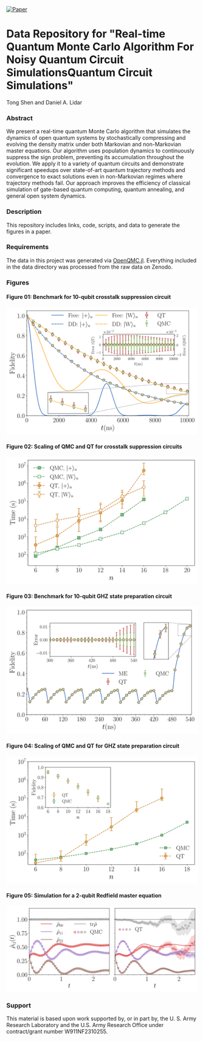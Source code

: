 [![Paper](https://img.shields.io/badge/paper-arXiv%3A2502.18929-B31B1B.svg)](https://arxiv.org/abs/2502.18929)

# Data Repository for "Real-time Quantum Monte Carlo Algorithm For Noisy Quantum Circuit SimulationsQuantum Circuit Simulations"

Tong Shen and Daniel A. Lidar

### Abstract
We present a real-time quantum Monte Carlo algorithm that simulates the dynamics of open quantum systems by stochastically compressing and evolving the density matrix under both Markovian and non-Markovian master equations. Our algorithm uses population dynamics to continuously suppress the sign problem, preventing its accumulation throughout the evolution. We apply it to a variety of quantum circuits and demonstrate significant speedups over state-of-art quantum trajectory methods and convergence to exact solutions even in non-Markovian regimes where trajectory methods fail. Our approach improves the efficiency of classical simulation of gate-based quantum computing, quantum annealing, and general open system dynamics.

### Description
This repository includes links, code, scripts, and data to generate the figures in a paper.

### Requirements
The data in this project was generated via [OpenQMC.jl](https://github.com/USCqserver/OpenQMC.jl). Everything included in the data directory was processed from the raw data on Zenodo.

### Figures
#### Figure 01: Benchmark for 10-qubit crosstalk suppression circuit
![Component structure](./fig/crosstalk_benchmark_10qubit.svg)

#### Figure 02: Scaling of QMC and QT for crosstalk suppression circuits
![Component structure](./fig/crosstalk_scaling.svg)

#### Figure 03: Benchmark for 10-qubit GHZ state preparation circuit
![Component structure](./fig/ghz_benchmark_10qubit.svg)

#### Figure 04: Scaling of QMC and QT for GHZ state preparation circuit
![Component structure](./fig/ghz_time_scaling.svg)

#### Figure 05: Simulation for a 2-qubit Redfield master equation
![Component structure](./fig/two_qubit_nonMarkov.svg)

### Support
This material is based upon work supported by, or in part by, the U. S. Army Research Laboratory and the U.S. Army Research Office under contract/grant number W911NF2310255.
